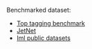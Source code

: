 Benchmarked dataset:
  - [Top tagging benchmark](https://arxiv.org/abs/1707.08966)
  - [JetNet](https://jet-net.github.io/jetnet/)
  - [Iml public datasets](https://iml.web.cern.ch/public-datasets)
